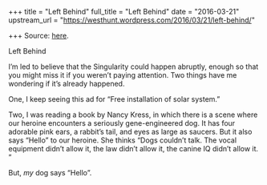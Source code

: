 +++
title = "Left Behind"
full_title = "Left Behind"
date = "2016-03-21"
upstream_url = "https://westhunt.wordpress.com/2016/03/21/left-behind/"

+++
Source: [here](https://westhunt.wordpress.com/2016/03/21/left-behind/).

Left Behind

I’m led to believe that the Singularity could happen abruptly, enough so
that you might miss it if you weren’t paying attention. Two things have
me wondering if it’s already happened.

One, I keep seeing this ad for “Free installation of solar system.”

Two, I was reading a book by Nancy Kress, in which there is a scene
where our heroine encounters a seriously gene-engineered dog. It has
four adorable pink ears, a rabbit’s tail, and eyes as large as saucers.
But it also says “Hello” to our heroine. She thinks “Dogs couldn’t talk.
The vocal equipment didn’t allow it, the law didn’t allow it, the canine
IQ didn’t allow it. ”

But, *my* dog says “Hello”.

